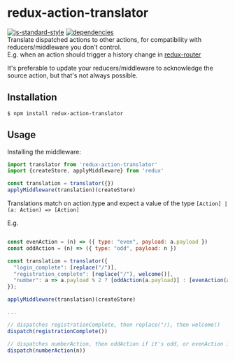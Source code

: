 
# redux-action-translator

[![js-standard-style](https://img.shields.io/badge/code%20style-standard-brightgreen.svg?style=flat)](https://github.com/feross/standard)
[![dependencies](https://david-dm.org/Zalastax/redux-action-translator.svg)](https://david-dm.org/Zalastax/redux-action-translator)  
Translate dispatched actions to other actions, for compatibility with reducers/middleware you don't control.  
E.g. when an action should trigger a history change in [redux-router](https://github.com/acdlite/redux-router)

It's preferable to update your reducers/middleware to acknowledge the source action, but that's not always possible.

## Installation

    $ npm install redux-action-translator

## Usage

Installing the middleware:

```javascript
import translator from 'redux-action-translator'
import {createStore, applyMiddleware} from 'redux'

const translation = translator({})
applyMiddleware(translation)(createStore)
```

Translations match on action.type and expect a value of the type `[Action] | (a: Action) => [Action]`


E.g.

```javascript

const evenAction = (n) => ({ type: "even", payload: a.payload })
const oddAction = (n) => ({ type: "odd", payload: n })

const translation = translator({
  "login_complete": [replace("/")],
  "registration_complete": [replace("/"), welcome()],
  "number": a => a.payload % 2 ? [oddAction(a.payload)] : [evenAction(a.payload)],
});

applyMiddleware(translation)(createStore)

...

// dispatches registrationComplete, then replace("/), then welcome()
dispatch(registrationComplete())

// dispatches numberAction, then oddAction if it's odd, or evenAction if it's even
dispatch(numberAction(n)) 

```
